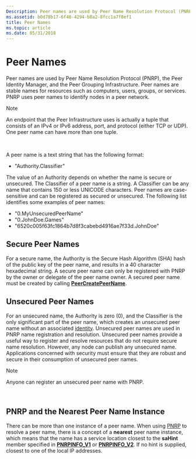 ```yaml
---
Description: Peer names are used by Peer Name Resolution Protocol (PNRP), the Peer Identity Manager, and the Peer Grouping Infrastructure.
ms.assetid: b0d78b17-6f48-4294-b8a2-8fcc1a7f8ef1
title: Peer Names
ms.topic: article
ms.date: 05/31/2018
---
```


# Peer Names

Peer names are used by Peer Name Resolution Protocol (PNRP), the Peer Identity Manager, and the Peer Grouping Infrastructure. Peer names are stable names for resources such as computers, users, groups, or services. PNRP uses peer names to identify nodes in a peer network.

> [!Note]  
> An endpoint that the Peer Infrastructure uses is actually a tuple that consists of an IPv4 or IPv6 address, port, and protocol (either TCP or UDP). One peer name can have more than one tuple.

 

A peer name is a text string that has the following format:

-   "Authority.Classifier"

The value of an Authority depends on whether the name is secure or unsecured. The Classifier of a peer name is a string. A Classifier can be any name that contains 150 or less UNICODE characters. Peer names are case-sensitive and can be registered as secured or unsecured. The following list identifies some examples of peer names:

-   "0.MyUnsecuredPeerName"
-   "0.JohnDoe.Games"
-   "6520c005f63fc1864b7d8f3cabebd4916ae7f33d.JohnDoe"

## Secure Peer Names

For a secure name, the Authority is the Secure Hash Algorithm (SHA) hash of the public key of the peer name, and results in a 40 character hexadecimal string. A secure peer name can only be registered with PNRP by the owner or delegate of the peer name owner. A secured peer name must be created by calling [**PeerCreatePeerName**](/windows/desktop/api/P2P/nf-p2p-peercreatepeername).

## Unsecured Peer Names

For an unsecured name, the Authority is zero (0), and the Classifier is the only significant part of the peer name, which creates an unsecured peer name without an associated [identity](identity-manager-api.md). Unsecured peer names are used in PNRP name registration and resolution. Unsecured peer names provide a useful way to register and resolve resources that do not require secure name resolution. However, any node can publish any unsecured name. Applications concerned with security must ensure that they are robust and secure in their consumption of unsecured peer names.

> [!Note]  
> Anyone can register an unsecured peer name with PNRP.

 

## PNRP and the Nearest Peer Name Instance

There can be more than one instance of a peer name. When using [PNRP](pnrp-namespace-provider-api.md) to resolve a peer name, there is a concept of a **nearest** peer name instance, which means that the name has a service location closest to the **saHint** member specified in [**PNRPINFO\_V1**](/windows/desktop/api/Pnrpns/ns-pnrpns-pnrpinfo_v1) or [**PNRPINFO\_V2**](/previous-versions/windows/desktop/legacy/aa371671(v=vs.85)). If no hint is supplied, closest to one of the local IP addresses.

 

 